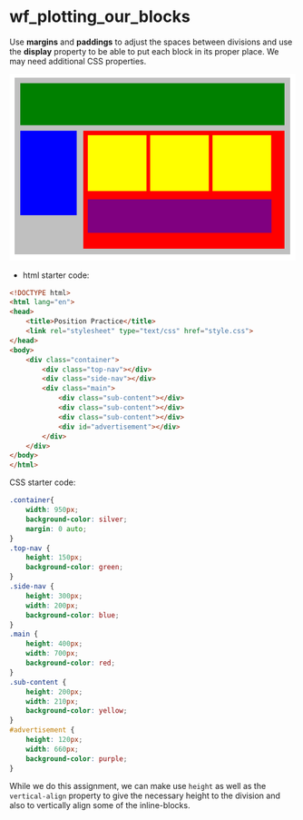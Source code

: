 # wf_plotting_our_blocks

Use **margins** and **paddings** to adjust the spaces between divisions and use the **display** property to be able to put each block in its proper place. We may need additional CSS properties.

![](position-blocks.png)

- html starter code:

```html
<!DOCTYPE html>
<html lang="en">
<head>
    <title>Position Practice</title>
    <link rel="stylesheet" type="text/css" href="style.css">
</head>
<body>
    <div class="container">
        <div class="top-nav"></div>
        <div class="side-nav"></div>
        <div class="main">
            <div class="sub-content"></div>
            <div class="sub-content"></div>
            <div class="sub-content"></div>
            <div id="advertisement"></div>
        </div>
    </div>
</body>
</html>
```

CSS starter code:

```css
.container{
    width: 950px;
    background-color: silver;
    margin: 0 auto;
}
.top-nav {
    height: 150px;
    background-color: green;
}
.side-nav {
    height: 300px;
    width: 200px;
    background-color: blue;
}
.main {
    height: 400px;
    width: 700px;
    background-color: red;
}
.sub-content {
    height: 200px;
    width: 210px;
    background-color: yellow;
}
#advertisement {
    height: 120px;
    width: 660px;
    background-color: purple;
}


```


While we do this assignment, we can make use `height` as well as the `vertical-align` property to give the necessary height to the division and also to vertically align some of the inline-blocks.